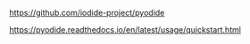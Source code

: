 https://github.com/iodide-project/pyodide

https://pyodide.readthedocs.io/en/latest/usage/quickstart.html